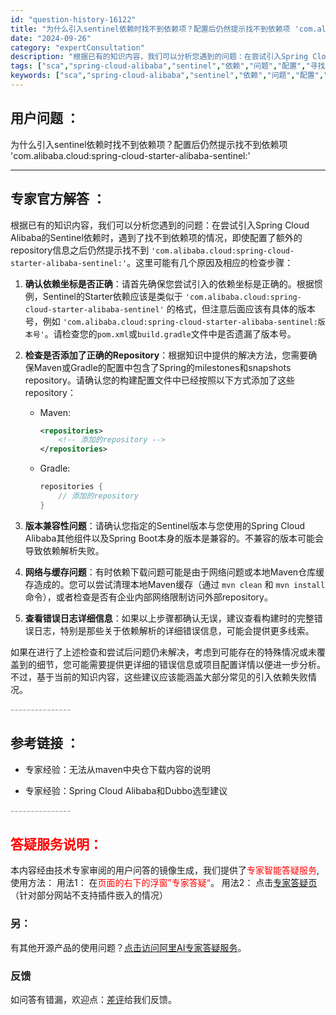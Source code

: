```yaml
---
id: "question-history-16122"
title: "为什么引入sentinel依赖时找不到依赖项？配置后仍然提示找不到依赖项 'com.al"
date: "2024-09-26"
category: "expertConsultation"
description: "根据已有的知识内容，我们可以分析您遇到的问题：在尝试引入Spring Cloud Alibaba的Sentinel依赖时，遇到了找不到依赖项的情况，即使配置了额外的repository信息之后仍然提示找不到 `'com.alibaba.cloud:spring-cloud-starter-aliba"
tags: ["sca","spring-cloud-alibaba","sentinel","依赖","问题","配置","寻找失败"]
keywords: ["sca","spring-cloud-alibaba","sentinel","依赖","问题","配置","寻找失败"]
---
```


## 用户问题 ： 
 为什么引入sentinel依赖时找不到依赖项？配置后仍然提示找不到依赖项 'com.alibaba.cloud:spring-cloud-starter-alibaba-sentinel:'  

---------------
## 专家官方解答 ：

根据已有的知识内容，我们可以分析您遇到的问题：在尝试引入Spring Cloud Alibaba的Sentinel依赖时，遇到了找不到依赖项的情况，即使配置了额外的repository信息之后仍然提示找不到 `'com.alibaba.cloud:spring-cloud-starter-alibaba-sentinel:'`。这里可能有几个原因及相应的检查步骤：

1. **确认依赖坐标是否正确**：请首先确保您尝试引入的依赖坐标是正确的。根据惯例，Sentinel的Starter依赖应该是类似于 `'com.alibaba.cloud:spring-cloud-starter-alibaba-sentinel'` 的格式，但注意后面应该有具体的版本号，例如 `'com.alibaba.cloud:spring-cloud-starter-alibaba-sentinel:版本号'`。请检查您的`pom.xml`或`build.gradle`文件中是否遗漏了版本号。

2. **检查是否添加了正确的Repository**：根据知识中提供的解决方法，您需要确保Maven或Gradle的配置中包含了Spring的milestones和snapshots repository。请确认您的构建配置文件中已经按照以下方式添加了这些repository：
   - Maven:
     ```xml
     <repositories>
         <!-- 添加的repository -->
     </repositories>
     ```
   - Gradle:
     ```groovy
     repositories {
         // 添加的repository
     }
     ```

3. **版本兼容性问题**：请确认您指定的Sentinel版本与您使用的Spring Cloud Alibaba其他组件以及Spring Boot本身的版本是兼容的。不兼容的版本可能会导致依赖解析失败。

4. **网络与缓存问题**：有时依赖下载问题可能是由于网络问题或本地Maven仓库缓存造成的。您可以尝试清理本地Maven缓存（通过 `mvn clean` 和 `mvn install` 命令），或者检查是否有企业内部网络限制访问外部repository。

5. **查看错误日志详细信息**：如果以上步骤都确认无误，建议查看构建时的完整错误日志，特别是那些关于依赖解析的详细错误信息，可能会提供更多线索。

如果在进行了上述检查和尝试后问题仍未解决，考虑到可能存在的特殊情况或未覆盖到的细节，您可能需要提供更详细的错误信息或项目配置详情以便进一步分析。不过，基于当前的知识内容，这些建议应该能涵盖大部分常见的引入依赖失败情况。


<font color="#949494">---------------</font> 


## 参考链接 ：

* 专家经验：无法从maven中央仓下载内容的说明 
 
 * 专家经验：Spring Cloud Alibaba和Dubbo选型建议 


 <font color="#949494">---------------</font> 
 


## <font color="#FF0000">答疑服务说明：</font> 

本内容经由技术专家审阅的用户问答的镜像生成，我们提供了<font color="#FF0000">专家智能答疑服务</font>,使用方法：
用法1： 在<font color="#FF0000">页面的右下的浮窗”专家答疑“</font>。
用法2： 点击[专家答疑页](https://answer.opensource.alibaba.com/docs/intro)（针对部分网站不支持插件嵌入的情况）
### 另：


有其他开源产品的使用问题？[点击访问阿里AI专家答疑服务](https://answer.opensource.alibaba.com/docs/intro)。
### 反馈
如问答有错漏，欢迎点：[差评](https://ai.nacos.io/user/feedbackByEnhancerGradePOJOID?enhancerGradePOJOId=16144)给我们反馈。
